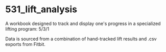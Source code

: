 # 531_lift_analysis
A workbook designed to track and display one's progress in a specialized lifting program: 5/3/1

Data is sourced from a combination of hand-tracked lift results and .csv exports from Fitbit.
